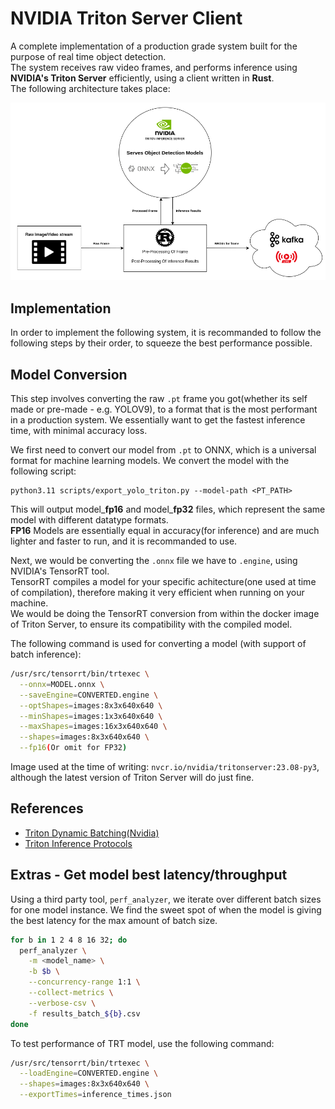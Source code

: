 # NVIDIA Triton Server Client
A complete implementation of a production grade system built for the purpose of real time object detection.<br>
The system receives raw video frames, and performs inference using **NVIDIA's Triton Server** efficiently, using a client written in **Rust**.<br>
The following architecture takes place:<br>

<img src="assets/architecture.png" alt="Architecture" width="700"/>

## Implementation
In order to implement the following system, it is recommanded to follow the following steps by their order, to squeeze the best performance possible.

## Model Conversion
This step involves converting the raw `.pt` frame you got(whether its self made or pre-made - e.g. YOLOV9), to a format that is the most performant in a production system. We essentially want to get the fastest inference time, with minimal accuracy loss.

We first need to convert our model from `.pt` to ONNX, which is a universal format for machine learning models. We convert the model with the following script:

```
python3.11 scripts/export_yolo_triton.py --model-path <PT_PATH>
```
This will output model_**fp16** and model_**fp32** files, which represent the same model with different datatype formats. <br>
**FP16** Models are essentially equal in accuracy(for inference) and are much lighter and faster to run, and it is recommanded to use. 


Next, we would be converting the `.onnx` file we have to `.engine`, using NVIDIA's TensorRT tool.<br>
TensorRT compiles a model for your specific achitecture(one used at time of compilation), therefore making it very efficient when running on your machine.<br>
We would be doing the TensorRT conversion from within the docker image of Triton Server, to ensure its compatibility with the compiled model.

The following command is used for converting a model (with support of batch inference):
```bash
/usr/src/tensorrt/bin/trtexec \
  --onnx=MODEL.onnx \
  --saveEngine=CONVERTED.engine \
  --optShapes=images:8x3x640x640 \
  --minShapes=images:1x3x640x640 \
  --maxShapes=images:16x3x640x640 \
  --shapes=images:8x3x640x640 \
  --fp16(Or omit for FP32)
```

Image used at the time of writing: `nvcr.io/nvidia/tritonserver:23.08-py3`, although the latest version of Triton Server will do just fine.

## References
* [Triton Dynamic Batching(Nvidia)](https://docs.nvidia.com/deeplearning/triton-inference-server/user-guide/docs/tutorials/Conceptual_Guide/Part_2-improving_resource_utilization/README.html#what-is-dynamic-batching)
* [Triton Inference Protocols](https://docs.nvidia.com/deeplearning/triton-inference-server/user-guide/docs/customization_guide/inference_protocols.html)

## Extras - Get model best latency/throughput
Using a third party tool, `perf_analyzer`, we iterate over different batch sizes for one model instance. We find the sweet spot of when the model is giving the best latency for the max amount of batch size.
```bash
for b in 1 2 4 8 16 32; do
  perf_analyzer \
    -m <model_name> \
    -b $b \
    --concurrency-range 1:1 \
    --collect-metrics \
    --verbose-csv \
    -f results_batch_${b}.csv
done
```

To test performance of TRT model, use the following command:
```bash
/usr/src/tensorrt/bin/trtexec \
  --loadEngine=CONVERTED.engine \
  --shapes=images:8x3x640x640 \
  --exportTimes=inference_times.json
```